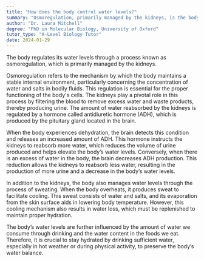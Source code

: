 ```yaml
---
title: "How does the body control water levels?"
summary: "Osmoregulation, primarily managed by the kidneys, is the body's process for controlling water levels."
author: "Dr. Laura Mitchell"
degree: "PhD in Molecular Biology, University of Oxford"
tutor_type: "A-Level Biology Tutor"
date: 2024-01-29
---
```


The body regulates its water levels through a process known as osmoregulation, which is primarily managed by the kidneys.

Osmoregulation refers to the mechanism by which the body maintains a stable internal environment, particularly concerning the concentration of water and salts in bodily fluids. This regulation is essential for the proper functioning of the body's cells. The kidneys play a pivotal role in this process by filtering the blood to remove excess water and waste products, thereby producing urine. The amount of water reabsorbed by the kidneys is regulated by a hormone called antidiuretic hormone (ADH), which is produced by the pituitary gland located in the brain.

When the body experiences dehydration, the brain detects this condition and releases an increased amount of ADH. This hormone instructs the kidneys to reabsorb more water, which reduces the volume of urine produced and helps elevate the body’s water levels. Conversely, when there is an excess of water in the body, the brain decreases ADH production. This reduction allows the kidneys to reabsorb less water, resulting in the production of more urine and a decrease in the body’s water levels.

In addition to the kidneys, the body also manages water levels through the process of sweating. When the body overheats, it produces sweat to facilitate cooling. This sweat consists of water and salts, and its evaporation from the skin surface aids in lowering body temperature. However, this cooling mechanism also results in water loss, which must be replenished to maintain proper hydration.

The body’s water levels are further influenced by the amount of water we consume through drinking and the water content in the foods we eat. Therefore, it is crucial to stay hydrated by drinking sufficient water, especially in hot weather or during physical activity, to preserve the body’s water balance.
    